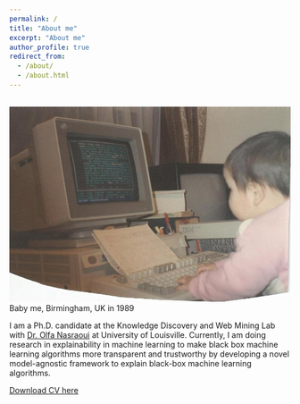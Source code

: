 ```yaml
---
permalink: /
title: "About me"
excerpt: "About me"
author_profile: true
redirect_from: 
  - /about/
  - /about.html
---
```


<br/><img src='/images/babycagla.jpg'>
Baby me, Birmingham, UK in 1989

I am a Ph.D. candidate at the Knowledge Discovery and Web Mining Lab with [Dr. Olfa Nasraoui](https://scholar.google.com/citations?user=SGscZDgAAAAJ&hl=en) at University of Louisville. Currently, I am doing research in explainability in machine learning to make black box machine learning algorithms more transparent and trustworthy by developing a novel model-agnostic framework to explain black-box machine learning algorithms.

[Download CV here](https://caglaacun.github.io/Cagla_Acun_Resume.pdf)


